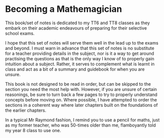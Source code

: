 # Becoming a Mathemagician

This book/set of notes is dedicated to my TT6 and TT8 classes as they embark on their academic endeavours of preparing for their selective school exams.

I hope that this set of notes will serve them well in the lead up to the exams and beyond. I must warn in advance that this set of notes is no substitute for a teacher providing details in the subject, nor is it a way to get around practising the questions as that is the only way I know of to properly gain intuition about a subject. Rather, it serves to complement what is learnt in class and act as a bit of a summary and guidebook for when you are unsure.
 
This book is not designed to be read in order, but can be skipped to the section you need the most help with. However, if you are unsure of certain reasonings, be sure to turn back a few pages to try to properly understand concepts before moving on. Where possible, I have attempted to order the sections in a coherent way where later chapters built on the foundations of the earlier chapters.
 
In a typical Mr Raymond fashion, I remind you to use a pencil for maths, just as my former teacher, who was 50-times older than me, flamboyantly told my year 8 class to use one.
